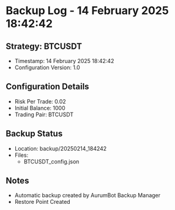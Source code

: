 # Backup Log - 14 February 2025 18:42:42

## Strategy: BTCUSDT
- Timestamp: 14 February 2025 18:42:42
- Configuration Version: 1.0

## Configuration Details
- Risk Per Trade: 0.02
- Initial Balance: 1000
- Trading Pair: BTCUSDT

## Backup Status
- Location: backup/20250214_184242
- Files:
  - BTCUSDT_config.json
  
## Notes
- Automatic backup created by AurumBot Backup Manager
- Restore Point Created
